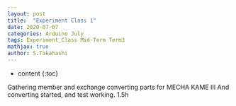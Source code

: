 ```yaml
---
layout: post
title:  "Experiment Class 1"
date: 2020-07-07
categories: Arduino July
tags: Experiment_Class Mid-Term Term3
mathjax: true
author: S.Takahashi
---
```


* content
{:toc}

Gathering member and exchange converting parts for MECHA KAME III
And converting started, and test working.
1.5h